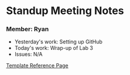 # Standup Meeting Notes

### Member: Ryan
- Yesterday's work: Setting up GitHub
- Today's work: Wrap-up of Lab 3
- Issues: N/A

[Template Reference Page](https://www.atlassian.com/agile/scrum/standups)
